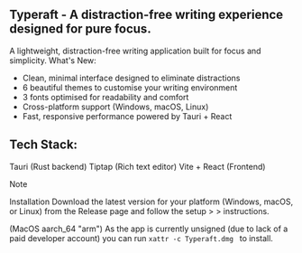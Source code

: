 ## Typeraft - A distraction-free writing experience designed for pure focus.

A lightweight, distraction-free writing application built for focus and simplicity.
What's New:

- Clean, minimal interface designed to eliminate distractions
- 6 beautiful themes to customise your writing environment
- 3 fonts optimised for readability and comfort
- Cross-platform support (Windows, macOS, Linux)
- Fast, responsive performance powered by Tauri + React

## Tech Stack:

Tauri (Rust backend)
Tiptap (Rich text editor)
Vite + React (Frontend)

> [!NOTE]
> Installation
> Download the latest version for your platform (Windows, macOS, or Linux) from the Release page and follow the setup > > instructions.
> 
> (MacOS aarch_64 "arm") As the app is currently unsigned (due to lack of a paid developer account) you can run `xattr -c Typeraft.dmg
` to install.
